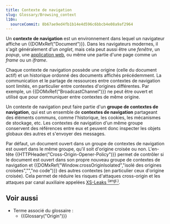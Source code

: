 ```yaml
---
title: Contexte de navigation
slug: Glossary/Browsing_context
l10n:
  sourceCommit: 8b67ae9ed4fb1b14e4d596c6bbcb4e08a9af2964
---
```


Un **contexte de navigation** est un environnement dans lequel un navigateur affiche un {{DOMxRef("Document")}}.
Dans les navigateurs modernes, il s'agit généralement d'un _onglet_, mais cela peut aussi être une _fenêtre_, un _popup_, une [application web](/fr/docs/Web/Progressive_web_apps), ou même une partie d'une page comme un _frame_ ou un _iframe_.

Chaque contexte de navigation possède une origine (celle du document actif) et un historique ordonné des documents affichés précédemment.
La communication et le partage de ressources entre contextes de navigation sont limités, en particulier entre contextes d'origines différentes.
Par exemple, un {{DOMxRef("BroadcastChannel")}} ne peut être ouvert et utilisé que pour communiquer entre contextes de même origine.

Un contexte de navigation peut faire partie d'un **groupe de contextes de navigation**, qui est un ensemble de **contextes de navigation** partageant des éléments communs, comme l'historique, les cookies, les mécanismes de stockage, etc.
Les contextes de navigation d'un même groupe conservent des références entre eux et peuvent donc inspecter les objets globaux des autres et s'envoyer des messages.

Par défaut, un document ouvert dans un groupe de contextes de navigation est ouvert dans le même groupe, qu'il soit d'origine croisée ou non.
L'en-tête {{HTTPHeader("Cross-Origin-Opener-Policy")}} permet de contrôler si le document est ouvert dans son propre nouveau groupe de contextes de navigation et {{DOMxRef("Window.crossOriginIsolated","isolé des origines croisées","","no code")}} des autres contextes (en particulier ceux d'origine croisée).
Cela permet de réduire les risques d'attaques cross-origin et les attaques par canal auxiliaire appelées [XS-Leaks <sup>(angl.)</sup>](https://xsleaks.dev/).

## Voir aussi

- Terme associé du glossaire&nbsp;:
  - {{Glossary("Origin")}}
